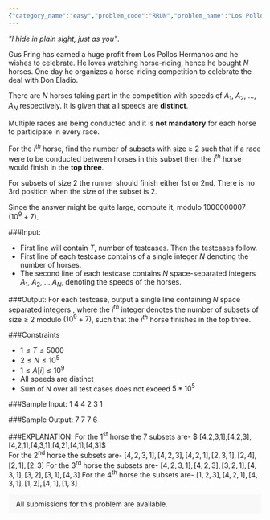 ```yaml
---
{"category_name":"easy","problem_code":"RRUN","problem_name":"Los Pollos Hermanos","problemComponents":{"constraints":"","constraintsState":false,"subtasks":"","subtasksState":false,"inputFormat":"","inputFormatState":false,"outputFormat":"","outputFormatState":false,"sampleTestCases":{}},"video_editorial_url":"","languages_supported":{"0":"CPP14","1":"C","2":"JAVA","3":"PYTH 3.6","4":"CPP17","5":"PYTH","6":"PYP3","7":"CS2","8":"ADA","9":"PYPY","10":"TEXT","11":"PAS fpc","12":"NODEJS","13":"RUBY","14":"PHP","15":"GO","16":"HASK","17":"TCL","18":"PERL","19":"SCALA","20":"LUA","21":"kotlin","22":"BASH","23":"JS","24":"LISP sbcl","25":"rust","26":"PAS gpc","27":"BF","28":"CLOJ","29":"R","30":"D","31":"CAML","32":"FORT","33":"ASM","34":"swift","35":"FS","36":"WSPC","37":"LISP clisp","38":"SQL","39":"SCM guile","40":"PERL6","41":"ERL","42":"CLPS","43":"ICK","44":"NICE","45":"PRLG","46":"ICON","47":"COB","48":"SCM chicken","49":"PIKE","50":"SCM qobi","51":"ST","52":"SQLQ","53":"NEM"},"max_timelimit":1,"source_sizelimit":50000,"problem_author":"nishitsharma03","problem_tester":"","date_added":"11-10-2020","tags":{"0":"infy20","1":"math","2":"nishitsharma03","3":"simple"},"problem_difficulty_level":"Simple","best_tag":"","editorial_url":"https://discuss.codechef.com/problems/RRUN","time":{"view_start_date":1104528600,"submit_start_date":1104528600,"visible_start_date":1104528600,"end_date":1735669800},"is_direct_submittable":false,"problemDiscussURL":"https://discuss.codechef.com/search?q=RRUN","is_proctored":false,"visitedContests":{},"layout":"problem"}
---
```

_"I hide in plain sight, just as you"_.

Gus Fring has earned a huge profit from Los Pollos Hermanos and he wishes to celebrate. He loves watching horse-riding, hence he bought $N$ horses.
One day he organizes a horse-riding competition to celebrate the deal with Don Eladio.

There are $N$ horses taking part in the competition with speeds of $A$<sub>$1$</sub>$,$ $A$<sub>$2$</sub>$,$ $...,$ $A$<sub>$N$</sub> respectively. It is given that all speeds are **distinct**.

Multiple races are being conducted and it is **not mandatory** for each horse to participate in every race.

For the $i$<sup>$th$</sup> horse, find the number of subsets with size $\geq$ $2$ such that if a race were to be conducted between horses in this subset then the $i$<sup>$th$</sup> horse would finish in the **top three**.

For subsets of size 2 the runner should finish either 1st or 2nd. There is no 3rd position when the size of the subset is 2.

Since the answer might be quite large, compute it, modulo $1000000007$ $(10^9+7)$.

###Input:

- First line will contain $T$, number of testcases. Then the testcases follow. 
- First line of each testcase contains of a single integer $N$ denoting the number of horses.
- The second line of each testcase contains $N$ space-separated integers $A$<sub>$1$</sub>$,$ $A$<sub>$2$</sub>$,$ $...,$$A$<sub>$N$</sub>, denoting the speeds of the horses. 

###Output:
For each testcase, output a single line containing $N$ space separated integers , where the $i$<sup>$th$</sup> integer denotes the number of subsets of size $\geq$ $2$ modulo $(10^9+7)$, such that the $i$<sup>$th$</sup> horse finishes in the top three.

###Constraints 
- $1 \leq T \leq 5000$
- $2 \leq N \leq 10^5$
- $1 \leq A[i] \leq 10^9$
- All speeds are distinct
- Sum of N over all test cases does not exceed $5*10^5$


###Sample Input:
	1
	4
    4 2 3 1



###Sample Output:
	7 7 7 6
	
###EXPLANATION:
For the 1<sup>st</sup> horse the 7 subsets are-  $ [4,2,3,1],[4,2,3],[4,2,1],[4,3,1],[4,2],[4,1],[4,3]$  
For the 2<sup>nd</sup> horse the subsets are-  $[4,2,3,1],[4,2,3],[4,2,1],[2,3,1],[2,4],[2,1],[2,3]$ 
 For the 3<sup>rd</sup> horse the subsets are-  $[4,2,3,1],[4,2,3],[3,2,1],[4,3,1],[3,2],[3,1],[4,3]$ 
 For the 4<sup>th</sup> horse the subsets are-  $[1,2,3],[4,2,1],[4,3,1],[1,2],[4,1],[1,3]$

<aside style='background: #f8f8f8;padding: 10px 15px;'><div>All submissions for this problem are available.</div></aside>